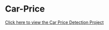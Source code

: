 # Car-Price
[Click here to view the Car Price Detection Project ](https://github.com/AdepojuWasiu/Car-Price/blob/main/Car%20Price%20prediction.ipynb)
